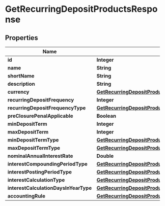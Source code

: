
# GetRecurringDepositProductsResponse

## Properties
Name | Type | Description | Notes
------------ | ------------- | ------------- | -------------
**id** | **Integer** |  |  [optional]
**name** | **String** |  |  [optional]
**shortName** | **String** |  |  [optional]
**description** | **String** |  |  [optional]
**currency** | [**GetRecurringDepositProductsCurrency**](GetRecurringDepositProductsCurrency.md) |  |  [optional]
**recurringDepositFrequency** | **Integer** |  |  [optional]
**recurringDepositFrequencyType** | [**GetRecurringDepositProductsRecurringDepositFrequencyType**](GetRecurringDepositProductsRecurringDepositFrequencyType.md) |  |  [optional]
**preClosurePenalApplicable** | **Boolean** |  |  [optional]
**minDepositTerm** | **Integer** |  |  [optional]
**maxDepositTerm** | **Integer** |  |  [optional]
**minDepositTermType** | [**GetRecurringDepositProductsMinDepositTermType**](GetRecurringDepositProductsMinDepositTermType.md) |  |  [optional]
**maxDepositTermType** | [**GetRecurringDepositProductsMaxDepositTermType**](GetRecurringDepositProductsMaxDepositTermType.md) |  |  [optional]
**nominalAnnualInterestRate** | **Double** |  |  [optional]
**interestCompoundingPeriodType** | [**GetRecurringDepositProductsInterestCompoundingPeriodType**](GetRecurringDepositProductsInterestCompoundingPeriodType.md) |  |  [optional]
**interestPostingPeriodType** | [**GetRecurringDepositProductsInterestPostingPeriodType**](GetRecurringDepositProductsInterestPostingPeriodType.md) |  |  [optional]
**interestCalculationType** | [**GetRecurringDepositProductsInterestCalculationType**](GetRecurringDepositProductsInterestCalculationType.md) |  |  [optional]
**interestCalculationDaysInYearType** | [**GetRecurringDepositProductsInterestCalculationDaysInYearType**](GetRecurringDepositProductsInterestCalculationDaysInYearType.md) |  |  [optional]
**accountingRule** | [**GetRecurringDepositProductsAccountingRule**](GetRecurringDepositProductsAccountingRule.md) |  |  [optional]



